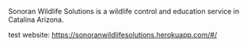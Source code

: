 Sonoran Wildlife Solutions is a wildlife control and education service in Catalina Arizona.

test website: https://sonoranwildlifesolutions.herokuapp.com/#/